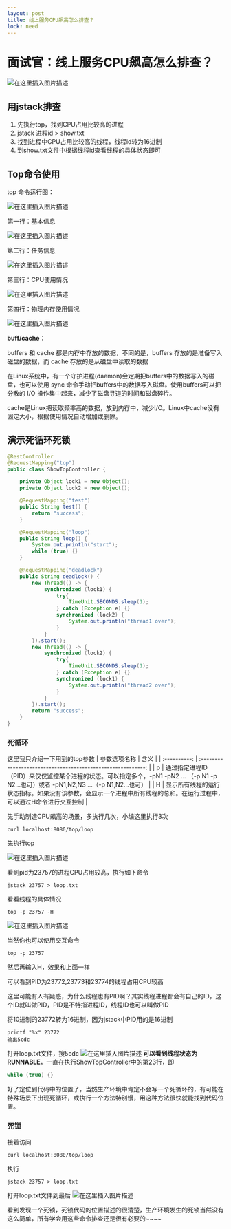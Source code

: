 ```yaml
---
layout: post
title: 线上服务CPU飙高怎么排查？
lock: need
---
```


# 面试官：线上服务CPU飙高怎么排查？

![在这里插入图片描述](https://img-blog.csdnimg.cn/20200901231248518.png?)
## 用jstack排查
1. 先执行top，找到CPU占用比较高的进程
2. jstack 进程id > show.txt
3. 找到进程中CPU占用比较高的线程，线程id转为16进制
4. 到show.txt文件中根据线程id查看线程的具体状态即可

## Top命令使用
top 命令运行图：

![在这里插入图片描述](https://img-blog.csdnimg.cn/20200901231607348.png?)

第一行：基本信息

![在这里插入图片描述](https://img-blog.csdnimg.cn/20200901231648401.png)

第二行：任务信息

![在这里插入图片描述](https://img-blog.csdnimg.cn/20200901231702290.png)

第三行：CPU使用情况

![在这里插入图片描述](https://img-blog.csdnimg.cn/20200901231715782.png?)

第四行：物理内存使用情况

![在这里插入图片描述](https://img-blog.csdnimg.cn/20200901231739883.png)

**buff/cache：**

buffers 和 cache 都是内存中存放的数据，不同的是，buffers 存放的是准备写入磁盘的数据，而 cache 存放的是从磁盘中读取的数据

在Linux系统中，有一个守护进程(daemon)会定期把buffers中的数据写入的磁盘，也可以使用 sync 命令手动把buffers中的数据写入磁盘。使用buffers可以把分散的 I/O 操作集中起来，减少了磁盘寻道的时间和磁盘碎片。

cache是Linux把读取频率高的数据，放到内存中，减少I/O。Linux中cache没有固定大小，根据使用情况自动增加或删除。
## 演示死循环死锁
```java
@RestController
@RequestMapping("top")
public class ShowTopController {

    private Object lock1 = new Object();
    private Object lock2 = new Object();

    @RequestMapping("test")
    public String test() {
        return "success";
    }

    @RequestMapping("loop")
    public String loop() {
        System.out.println("start");
        while (true) {}
    }

    @RequestMapping("deadlock")
    public String deadlock() {
        new Thread(() -> {
            synchronized (lock1) {
                try{
                    TimeUnit.SECONDS.sleep(1);
                } catch (Exception e) {}
                synchronized (lock2) {
                    System.out.println("thread1 over");
                }
            }
        }).start();
        new Thread(() -> {
            synchronized (lock2) {
                try{
                    TimeUnit.SECONDS.sleep(1);
                } catch (Exception e) {}
                synchronized (lock1) {
                    System.out.println("thread2 over");
                }
            }
        }).start();
        return "success";
    }
}
```

### 死循环

这里我只介绍一下用到的top参数
| 参数选项名称 |                             含义                             |
| :----------: | :----------------------------------------------------------: |
|      p       | 通过指定进程ID（PID）来仅仅监控某个进程的状态。可以指定多个，-pN1 -pN2 ... （-p N1 -p N2...也可）或者 -pN1,N2,N3 ...（-p N1,N2...也可） |
|      H       | 显示所有线程的运行状态指标。如果没有该参数，会显示一个进程中所有线程的总和。在运行过程中，可以通过H命令进行交互控制 |

先手动制造CPU飙高的场景，多执行几次，小编这里执行3次

```shell
curl localhost:8080/top/loop
```

先执行top

![在这里插入图片描述](https://img-blog.csdnimg.cn/2019010317460292.PNG)

看到pid为23757的进程CPU占用较高，执行如下命令
```shell
jstack 23757 > loop.txt
```
看看线程的具体情况
```shell
top -p 23757 -H
```
![在这里插入图片描述](https://img-blog.csdnimg.cn/20190103174921118.PNG)

当然你也可以使用交互命令
```shell
top -p 23757
```
然后再输入H，效果和上面一样

可以看到PID为23772,23773和23774的线程占用CPU较高

这里可能有人有疑惑，为什么线程也有PID啊？其实线程进程都会有自己的ID，这个ID就叫做PID，PID是不特指进程ID，线程ID也可以叫做PID

将10进制的23772转为16进制，因为jstack中PID用的是16进制

```shell
printf "%x" 23772
输出5cdc
```
打开loop.txt文件，搜5cdc
![在这里插入图片描述](https://img-blog.csdnimg.cn/20190103175859431.png?)
**可以看到线程状态为RUNNABLE**，一直在执行ShowTopController中的第23行，即

```java
while (true) {}
```
好了定位到代码中的位置了，当然生产环境中肯定不会写一个死循环的，有可能在特殊场景下出现死循环，或执行一个方法特别慢，用这种方法很快就能找到代码位置。

### 死锁

接着访问
```shell
curl localhost:8080/top/loop
```
执行

```shell
jstack 23757 > loop.txt
```

打开loop.txt文件到最后
![在这里插入图片描述](https://img-blog.csdnimg.cn/20190103193136724.PNG?)

看到发现一个死锁，死锁代码的位置描述的很清楚，生产环境发生的死锁当然没有这么简单，所有学会用这些命令排查还是很有必要的~~~~